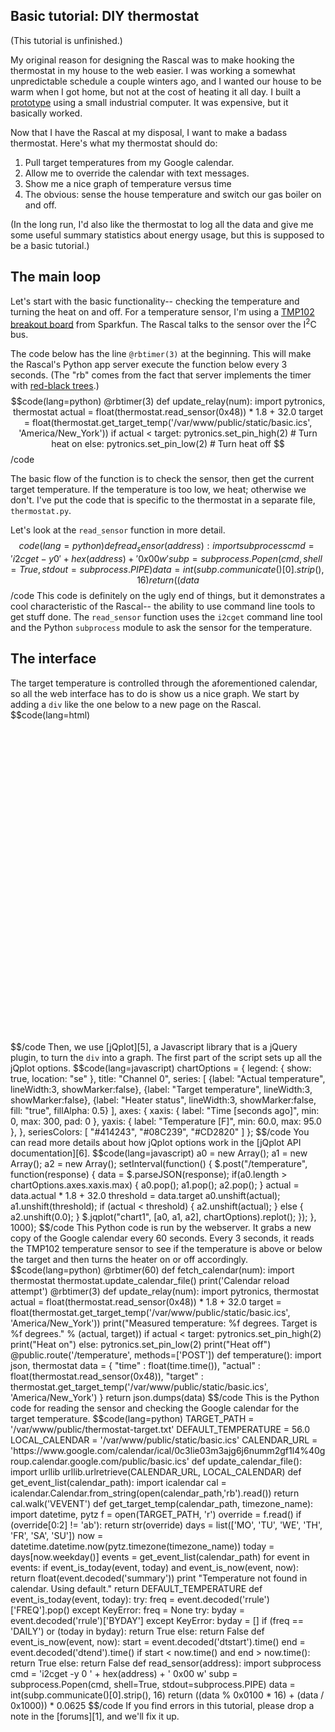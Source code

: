 ## Basic tutorial: DIY thermostat ##
(This tutorial is unfinished.)

My original reason for designing the Rascal was to make hooking the thermostat in my house to the web easier. I was working a somewhat unpredictable schedule a couple winters ago, and I wanted our house to be warm when I got home, but not at the cost of heating it all day. I built a [prototype][2] using a small industrial computer. It was expensive, but it basically worked.

Now that I have the Rascal at my disposal, I want to make a badass thermostat. Here's what my thermostat should do:

1. Pull target temperatures from my Google calendar.
2. Allow me to override the calendar with text messages.
3. Show me a nice graph of temperature versus time
4. The obvious: sense the house temperature and switch our gas boiler on and off.

(In the long run, I'd also like the thermostat to log all the data and give me some useful summary statistics about energy usage, but this is supposed to be a basic tutorial.)

## The main loop ##

Let's start with the basic functionality-- checking the temperature and turning the heat on and off. For a temperature sensor, I'm using a [TMP102 breakout board][3] from Sparkfun. The Rascal talks to the sensor over the I<sup>2</sup>C bus.

The code below has the line <code>@rbtimer(3)</code> at the beginning. This will make the Rascal's Python app server execute the function below every 3 seconds. (The "rb" comes from the fact that server implements the timer with [red-black trees][4].)
$$code(lang=python)
@rbtimer(3)
def update_relay(num):
    import pytronics, thermostat
    actual = float(thermostat.read_sensor(0x48)) * 1.8 + 32.0
    target = float(thermostat.get_target_temp('/var/www/public/static/basic.ics', 'America/New_York'))
    if actual < target:
        pytronics.set_pin_high(2) # Turn heat on
    else:
        pytronics.set_pin_low(2)  # Turn heat off
$$/code

The basic flow of the function is to check the sensor, then get the current target temperature. If the temperature is too low, we heat; otherwise we don't. I've put the code that is specific to the thermostat in a separate file, <code>thermostat.py</code>.

Let's look at the <code>read_sensor</code> function in more detail.
$$code(lang=python)
def read_sensor(address):
    import subprocess
    cmd = 'i2cget -y 0 ' + hex(address) + ' 0x00 w'
    subp = subprocess.Popen(cmd, shell=True, stdout=subprocess.PIPE)
    data = int(subp.communicate()[0].strip(), 16)
    return ((data % 0x0100 * 16) + (data / 0x1000)) * 0.0625
$$/code
This code is definitely on the ugly end of things, but it demonstrates a cool characteristic of the Rascal-- the ability to use command line tools to get stuff done. The <code>read_sensor</code> function uses the <code>i2cget</code> command line tool and the Python <code>subprocess</code> module to ask the sensor for the temperature.

## The interface ##

The target temperature is controlled through the aforementioned calendar, so all the web interface has to do is show us a nice graph. We start by adding a <code>div</code> like the one below to a new page on the Rascal. 
$$code(lang=html)
<div id="chart1" style="height:500px;width:900px;"></div>
$$/code
Then, we use [jQplot][5], a Javascript library that is a jQuery plugin, to turn the <code>div</code> into a graph. The first part of the script sets up all the jQplot options.
$$code(lang=javascript)
chartOptions = {
    legend: {
        show: true,
        location: "se" },
    title: "Channel 0",
    series: [
        {label: "Actual temperature", lineWidth:3, showMarker:false},
        {label: "Target temperature", lineWidth:3, showMarker:false},
        {label: "Heater status", lineWidth:3, showMarker:false, fill: "true", fillAlpha: 0.5}
    ],
    axes: {
        xaxis: {
            label: "Time [seconds ago]",
            min: 0,
            max: 300,
            pad: 0 },
        yaxis: {
            label: "Temperature [F]",
            min: 60.0,
            max: 95.0 },
    },
    seriesColors: [ "#414243", "#08C239", "#CD2820" ]
};
$$/code
You can read more details about how jQplot options work in the [jQplot API documentation][6].
$$code(lang=javascript)
a0 = new Array();
a1 = new Array();
a2 = new Array();
setInterval(function() {
    $.post("/temperature", function(response) {
        data = $.parseJSON(response);
        if(a0.length > chartOptions.axes.xaxis.max) {
            a0.pop();
            a1.pop();
            a2.pop();
        }
        actual = data.actual * 1.8 + 32.0
        threshold = data.target
        a0.unshift(actual);
        a1.unshift(threshold);
        if (actual < threshold) {
            a2.unshift(actual);
        } else {
            a2.unshift(0.0);
        }
        $.jqplot("chart1", [a0, a1, a2], chartOptions).replot();
    });
}, 1000);
$$/code
This Python code is run by the webserver. It grabs a new copy of the Google calendar every 60 seconds. Every 3 seconds, it reads the TMP102 temperature sensor to see if the temperature is above or below the target and then turns the heater on or off accordingly.
$$code(lang=python)
@rbtimer(60)
def fetch_calendar(num):
    import thermostat
    thermostat.update_calendar_file()
    print('Calendar reload attempt')
@rbtimer(3)
def update_relay(num):
    import pytronics, thermostat
    actual = float(thermostat.read_sensor(0x48)) * 1.8 + 32.0
    target = float(thermostat.get_target_temp('/var/www/public/static/basic.ics', 'America/New_York'))
    print("Measured temperature: %f degrees. Target is %f degrees." % (actual, target))
    if actual < target:
        pytronics.set_pin_high(2)
        print("Heat on")
    else:
        pytronics.set_pin_low(2)
        print("Heat off")
@public.route('/temperature', methods=['POST'])
def temperature():
    import json, thermostat
    data = {
        "time" : float(time.time()),
        "actual" : float(thermostat.read_sensor(0x48)),
        "target" : thermostat.get_target_temp('/var/www/public/static/basic.ics', 'America/New_York')
    }
    return json.dumps(data)
$$/code
This is the Python code for reading the sensor and checking the Google calendar for the target temperature.
$$code(lang=python)
TARGET_PATH = '/var/www/public/thermostat-target.txt'
DEFAULT_TEMPERATURE = 56.0
LOCAL_CALENDAR = '/var/www/public/static/basic.ics'
CALENDAR_URL = 'https://www.google.com/calendar/ical/0c3lie03m3ajg6j6numm2gf1l4%40group.calendar.google.com/public/basic.ics'
def update_calendar_file():
    import urllib
    urllib.urlretrieve(CALENDAR_URL, LOCAL_CALENDAR)
def get_event_list(calendar_path):
    import icalendar
    cal = icalendar.Calendar.from_string(open(calendar_path,'rb').read())
    return cal.walk('VEVENT')
def get_target_temp(calendar_path, timezone_name):
    import datetime, pytz
    f = open(TARGET_PATH, 'r')
    override = f.read()
    if (override[0:2] != 'ab'):
        return str(override)
    days = list(['MO', 'TU', 'WE', 'TH', 'FR', 'SA', 'SU'])
    now = datetime.datetime.now(pytz.timezone(timezone_name))
    today = days[now.weekday()]
    events = get_event_list(calendar_path)
    for event in events:
        if event_is_today(event, today) and event_is_now(event, now):
            return float(event.decoded('summary'))
    print "Temperature not found in calendar. Using default."
    return DEFAULT_TEMPERATURE
def event_is_today(event, today):
    try:
        freq = event.decoded('rrule')['FREQ'].pop()
    except KeyError:
        freq = None
    try:
        byday = event.decoded('rrule')['BYDAY']
    except KeyError:
        byday = []
    if (freq == 'DAILY') or (today in byday):
        return True
    else:
        return False
def event_is_now(event, now):
    start = event.decoded('dtstart').time()
    end = event.decoded('dtend').time()
    if start < now.time() and end > now.time():
        return True
    else:
        return False
def read_sensor(address):
    import subprocess
    cmd = 'i2cget -y 0 ' + hex(address) + ' 0x00 w'
    subp = subprocess.Popen(cmd, shell=True, stdout=subprocess.PIPE)
    data = int(subp.communicate()[0].strip(), 16)
    return ((data % 0x0100 * 16) + (data / 0x1000)) * 0.0625
$$/code
If you find errors in this tutorial, please drop a note in the [forums][1], and we'll fix it up.

[1]: /forum/
[2]: http://www.flickr.com/photos/pingswept/4361956125/in/photostream/
[3]: http://www.sparkfun.com/products/9418
[4]: http://en.wikipedia.org/wiki/Red%E2%80%93black_tree
[5]: http://www.jqplot.com/
[6]: http://www.jqplot.com/docs/files/jqPlotOptions-txt.html